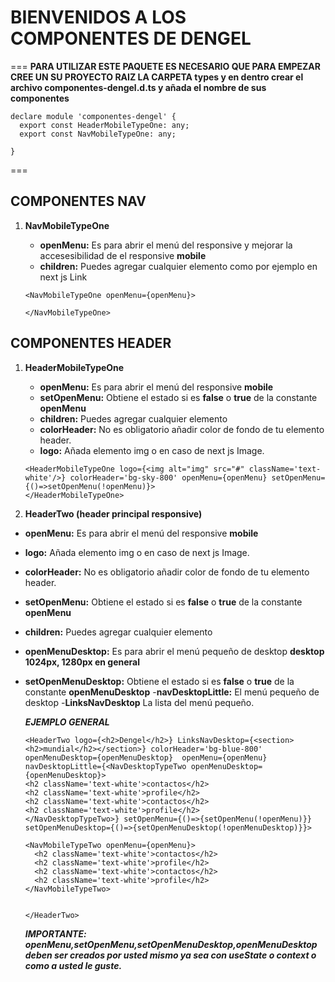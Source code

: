 # BIENVENIDOS A LOS COMPONENTES DE DENGEL
===
**PARA UTILIZAR ESTE PAQUETE ES NECESARIO QUE PARA EMPEZAR CREE UN SU PROYECTO RAIZ LA CARPETA types y en dentro crear el archivo componentes-dengel.d.ts y añada el nombre de sus componentes**
```tsx
declare module 'componentes-dengel' {
  export const HeaderMobileTypeOne: any;
  export const NavMobileTypeOne: any;

}
```
===

## COMPONENTES NAV
1. **NavMobileTypeOne**
    - **openMenu:** Es para abrir el menú del responsive y mejorar la accesesibilidad de el responsive **mobile**
    - **children:** Puedes agregar cualquier elemento como por ejemplo en next js Link

    ```tsx
    <NavMobileTypeOne openMenu={openMenu}>
    
    </NavMobileTypeOne>
    
    ```

## COMPONENTES HEADER
1. **HeaderMobileTypeOne**

    - **openMenu:** Es para abrir el menú del responsive **mobile**
    - **setOpenMenu:** Obtiene el estado si es **false** o **true** de la constante **openMenu**
    - **children:** Puedes agregar cualquier elemento
    - **colorHeader:** No es obligatorio añadir color de fondo de tu elemento header.
    - **logo:** Añada elemento img o en caso de next js Image. 

    
    ```tsx
    <HeaderMobileTypeOne logo={<img alt="img" src="#" className='text-white'/>} colorHeader='bg-sky-800' openMenu={openMenu} setOpenMenu={()=>setOpenMenu(!openMenu)}>
    </HeaderMobileTypeOne>
    ```
2. **HeaderTwo (header principal responsive)**
 - **openMenu:** Es para abrir el menú del responsive **mobile**
 - **logo:** Añada elemento img o en caso de next js Image. 
 - **colorHeader:** No es obligatorio añadir color de fondo de tu elemento header.
  - **setOpenMenu:** Obtiene el estado si es **false** o **true** de la constante **openMenu**
- **children:** Puedes agregar cualquier elemento
- **openMenuDesktop:** Es para abrir el menú pequeño de desktop **desktop 1024px, 1280px en general**
- **setOpenMenuDesktop:** Obtiene el estado si es **false** o **true** de la constante **openMenuDesktop**
-**navDesktopLittle:** El menú pequeño  de desktop
-**LinksNavDesktop** La lista del menú pequeño.

    ***EJEMPLO GENERAL***

    ```tsx
    <HeaderTwo logo={<h2>Dengel</h2>} LinksNavDesktop={<section><h2>mundial</h2></section>} colorHeader='bg-blue-800' openMenuDesktop={openMenuDesktop}  openMenu={openMenu} navDesktopLittle={<NavDesktopTypeTwo openMenuDesktop={openMenuDesktop}>
    <h2 className='text-white'>contactos</h2>
    <h2 className='text-white'>profile</h2>
    <h2 className='text-white'>contactos</h2>
    <h2 className='text-white'>profile</h2>
  </NavDesktopTypeTwo>} setOpenMenu={()=>{setOpenMenu(!openMenu)}} setOpenMenuDesktop={()=>{setOpenMenuDesktop(!openMenuDesktop)}}>
    
    <NavMobileTypeTwo openMenu={openMenu}>
      <h2 className='text-white'>contactos</h2>
      <h2 className='text-white'>profile</h2>
      <h2 className='text-white'>contactos</h2>
      <h2 className='text-white'>profile</h2>
    </NavMobileTypeTwo>

    
    </HeaderTwo>
    ```
    ***IMPORTANTE: openMenu,setOpenMenu,setOpenMenuDesktop,openMenuDesktop deben ser creados por usted mismo ya sea con useState o context o como a usted le guste.***